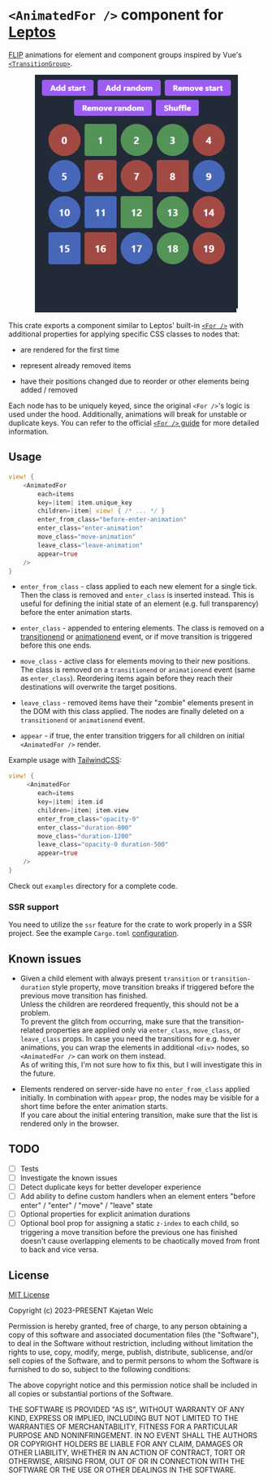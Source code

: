 # `<AnimatedFor />` component for [Leptos](https://leptos.dev/)

[FLIP](https://aerotwist.com/blog/flip-your-animations/) animations for element and component groups inspired by Vue's [`<TransitionGroup>`](https://vuejs.org/guide/built-ins/transition-group.html).

<p align="center">
    <img width="400" src="docs/preview.gif">
</p>

This crate exports a component similar to Leptos' built-in [`<For />`](https://docs.rs/leptos/latest/leptos/fn.For.html) with additional properties for applying specific CSS classes to nodes that:

- are rendered for the first time

- represent already removed items

- have their positions changed due to reorder or other elements being added / removed

Each node has to be uniquely keyed, since the original `<For />`'s logic is used under the hood. Additionally, animations will break for unstable or duplicate keys. You can refer to the official [`<For />` guide](https://leptos-rs.github.io/leptos/view/04_iteration.html#dynamic-rendering-with-the-for-component) for more detailed information.

## Usage

```rs
view! {
    <AnimatedFor
        each=items
        key=|item| item.unique_key
        children=|item| view! { /* ... */ }
        enter_from_class="before-enter-animation"
        enter_class="enter-animation"
        move_class="move-animation"
        leave_class="leave-animation"
        appear=true
    />
}
```

- `enter_from_class` - class applied to each new element for a single tick. Then the class is removed and `enter_class` is inserted instead. This is useful for defining the initial state of an element (e.g. full transparency) before the enter animation starts.

- `enter_class` - appended to entering elements. The class is removed on a [transitionend](https://developer.mozilla.org/en-US/docs/Web/API/Element/transitionend_event) or [animationend](https://developer.mozilla.org/en-US/docs/Web/API/Element/animationend_event) event, or if move transition is triggered before this one ends.

- `move_class` - active class for elements moving to their new positions. The class is removed on a `transitionend` or `animationend` event (same as `enter_class`). Reordering items again before they reach their destinations will overwrite the target positions.

- `leave_class` - removed items have their "zombie" elements present in the DOM with this class applied. The nodes are finally deleted on a `transitionend` or `animationend` event.

- `appear` - if true, the enter transition triggers for all children on initial `<AnimatedFor />` render.

Example usage with [TailwindCSS](https://tailwindcss.com/):

```rs
view! {
     <AnimatedFor
        each=items
        key=|item| item.id
        children=|item| item.view
        enter_from_class="opacity-0"
        enter_class="duration-800"
        move_class="duration-1200"
        leave_class="opacity-0 duration-500"
        appear=true
    />
}
```

Check out `examples` directory for a complete code.

### SSR support

You need to utilize the `ssr` feature for the crate to work properly in a SSR project. See the example `Cargo.toml` [configuration](https://github.com/brofrain/leptos-animated-for/blob/main/examples/ssr/Cargo.toml).

## Known issues

- Given a child element with always present `transition` or `transition-duration` style property, move transition breaks if triggered before the previous move transition has finished.\
  Unless the children are reordered frequently, this should not be a problem.\
  To prevent the glitch from occurring, make sure that the transition-related properties are applied only via `enter_class`, `move_class`, or `leave_class` props. In case you need the transitions for e.g. hover animations, you can wrap the elements in additional `<div>` nodes, so `<AnimatedFor />` can work on them instead.\
  As of writing this, I'm not sure how to fix this, but I will investigate this in the future.

- Elements rendered on server-side have no `enter_from_class` applied initially. In combination with `appear` prop, the nodes may be visible for a short time before the enter animation starts.\
  If you care about the initial entering transition, make sure that the list is rendered only in the browser.

## TODO

- [ ] Tests
- [ ] Investigate the known issues
- [ ] Detect duplicate keys for better developer experience
- [ ] Add ability to define custom handlers when an element enters "before enter" / "enter" / "move" / "leave" state
- [ ] Optional properties for explicit animation durations
- [ ] Optional bool prop for assigning a static `z-index` to each child, so triggering a move transition before the previous one has finished doesn't cause overlapping elements to be chaotically moved from front to back and vice versa.

## License

[MIT License](https://opensource.org/licenses/MIT)

Copyright (c) 2023-PRESENT Kajetan Welc

Permission is hereby granted, free of charge, to any person obtaining a copy of this software and associated documentation files (the "Software"), to deal in the Software without restriction, including without limitation the rights to use, copy, modify, merge, publish, distribute, sublicense, and/or sell copies of the Software, and to permit persons to whom the Software is furnished to do so, subject to the following conditions:

The above copyright notice and this permission notice shall be included in all copies or substantial portions of the Software.

THE SOFTWARE IS PROVIDED "AS IS", WITHOUT WARRANTY OF ANY KIND, EXPRESS OR IMPLIED, INCLUDING BUT NOT LIMITED TO THE WARRANTIES OF MERCHANTABILITY, FITNESS FOR A PARTICULAR PURPOSE AND NONINFRINGEMENT. IN NO EVENT SHALL THE AUTHORS OR COPYRIGHT HOLDERS BE LIABLE FOR ANY CLAIM, DAMAGES OR OTHER LIABILITY, WHETHER IN AN ACTION OF CONTRACT, TORT OR OTHERWISE, ARISING FROM, OUT OF OR IN CONNECTION WITH THE SOFTWARE OR THE USE OR OTHER DEALINGS IN THE SOFTWARE.
